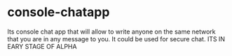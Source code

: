 # console-chatapp
Its console chat app that will allow to write anyone on the same network that you are in any message to you. It could be used for secure chat. ITS IN EARY STAGE OF ALPHA
